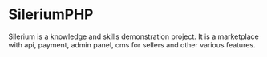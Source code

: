 # SileriumPHP
Silerium is a knowledge and skills demonstration project.
It is a marketplace with api, payment, admin panel, cms for sellers and other various features.
